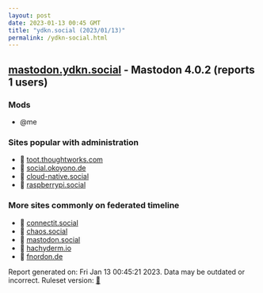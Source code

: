 ```yaml
---
layout: post
date: 2023-01-13 00:45 GMT
title: "ydkn.social (2023/01/13)"
permalink: /ydkn-social.html
---
```


## [mastodon.ydkn.social](https://mastodon.ydkn.social) - Mastodon 4.0.2 (reports 1 users)

### Mods
 * @me

### Sites popular with administration

* 🐘 [toot.thoughtworks.com](/toot-thoughtworks-com.html)
* 🐘 [social.okoyono.de](/social-okoyono-de.html)
* 🐘 [cloud-native.social](/cloud-native-social.html)
* 🐘 [raspberrypi.social](/raspberrypi-social.html)

### More sites commonly on federated timeline

* 🐘 [connectit.social](/connectit-social.html)
* 🐘 [chaos.social](/chaos-social.html)
* 🐘 [mastodon.social](/mastodon-social.html)
* 🐘 [hachyderm.io](/hachyderm-io.html)
* 🐘 [fnordon.de](/fnordon-de.html)

Report generated on: Fri Jan 13 00:45:21 2023. Data may be outdated or incorrect.
Ruleset version: [🧁](/version-cupcake)
